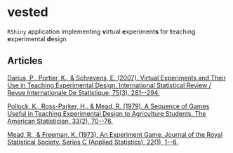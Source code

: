 # vested

`RShiny` application implementing **v**irtual **e**xperiment**s** for **t**eaching **e**xperimental **d**esign

## Articles

[Darius, P., Portier, K., & Schrevens, E. (2007). Virtual Experiments and Their Use in Teaching Experimental Design. International Statistical Review / Revue Internationale De Statistique, 75(3), 281--294.](http://www.jstor.org/stable/41509871)

[Pollock, K., Ross-Parker, H., & Mead, R. (1979). A Sequence of Games Useful in Teaching Experimental Design to Agriculture Students. The American Statistician, 33(2), 70--76.](https://www.jstor.org/stable/2683224)

[Mead, R., & Freeman, K. (1973). An Experiment Game. Journal of the Royal Statistical Society. Series C (Applied Statistics), 22(1), 1--6.](https://www.jstor.org/stable/2346298)